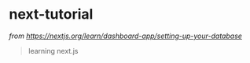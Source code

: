 # next-tutorial

_from https://nextjs.org/learn/dashboard-app/setting-up-your-database_

> learning next.js
